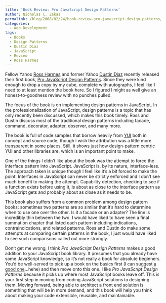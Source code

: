 ```yaml
---
title: 'Book Review: Pro JavaScript Design Patterns'
author: Nicholas C. Zakas
permalink: /blog/2008/02/24/book-review-pro-javascript-design-patterns/
categories:
  - Web Development
tags:
  - Books
  - Design Patterns
  - Dustin Diaz
  - JavaScript
  - Review
  - Ross Harmes
---
```

Fellow Yahoo <a title="Ross Harmes" rel="external" href="http://www.rossharmes.net">Ross Harmes</a> and former Yahoo <a title="With Imagination" rel="external" href="http://www.dustindiaz.com">Dustin Diaz</a> recently released their first book, <a title="Pro JavaScript Design Patterns" rel="external" href="http://www.amazon.com/gp/redirect.html?ie=UTF8&location=http%3A%2F%2Fwww.amazon.com%2FJavaScript-Design-Patterns-Ross-Harmes%2Fdp%2F159059908X%2F&tag=nczonline-20&linkCode=ur2&camp=1789&creative=9325">Pro JavaScript Design Patterns</a>. Since they were kind enough to drop a copy by my cube, complete with autographs, I feel like I need to at least mention the book here. So I figured I might as well give an honest-to-goodness review with no punches pulled.

The focus of the book is on implementing design patterns in JavaScript. In the professionalization of JavaScript, design patterns is a topic that has only recently been discussed, which makes this book timely. Ross and Dustin discuss most of the traditional design patterns including facade, command, decorator, adapter, observer, and many more.

The book is full of code samples that borrow heavily from <a title="Yahoo! User Interface Library" rel="exernal" href="http://developer.yahoo.com/yui/">YUI</a> both in concept and source code, though I wish the attribution was a little more transparent in some places. Still, it shows just how design-pattern centric YUI and other libraries are, which is an important point to make.

One of the things I didn&#8217;t like about the book was the attempt to force the interface pattern into JavaScript. JavaScript is, by its nature, interface-less. The approach taken is unique though I feel like it&#8217;s a bit forced to make the point. Interfaces in JavaScript can never be strictly enforced and I don&#8217;t see much benefit to making the attempt. Capability detection, checking to see if a function exists before using it, is about as close to the interface pattern as JavaScript gets and probably about as close as it needs to be.

This book also suffers from a common problem among design pattern books: sometimes two patterns are so similar that it&#8217;s hard to determine when to use one over the other. Is it a facade or an adapter? The line is incredibly thin between the two. I would have liked to have seen a final summation chapter that listed each pattern including indications, contraindications, and related patterns. Ross and Dustin do make some attempts at comparing certain patterns in the book, I just would have liked to see such comparisons called out more strongly.

Don&#8217;t get me wrong, I think <cite>Pro JavaScript Design Patterns</cite> makes a good addition to your JavaScript book library. It presumes that you already have some JavaScript knowledge, so it&#8217;s not really a book for absolute beginners. You&#8217;d be well-served to pick up a book on the basics first (I can suggest <a title="Professional JavaScript" rel="external" href="http://www.amazon.com/exec/obidos/redirect?link_code=ur2&tag=nczonline-20&camp=1789&creative=9325&path=http%3A%2F%2Fwww.amazon.com%2Fgp%2Fproduct%2F0764579088%2F">a good one</a>&#8230;hehe) and then move onto this one. I like <cite>Pro JavaScript Design Patterns</cite> because it picks up where most JavaScript books leave off. This is your first step in moving from coding JavaScript solutions to designing them. Moving forward, being able to architect a front end solution is something that will be in more demand, and this book will help you think about making your code extensible, reusable, and maintainable.
